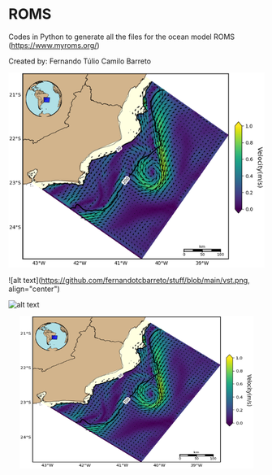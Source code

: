 # ROMS

Codes in Python to generate all the files for the ocean model ROMS (https://www.myroms.org/)

Created by: Fernando Túlio Camilo Barreto

![alt text](https://github.com/fernandotcbarreto/stuff/blob/main/vst.png)

![alt text](https://github.com/fernandotcbarreto/stuff/blob/main/vst.png, align="center")

![alt text](https://github.com/fernandotcbarreto/stuff/blob/main/myimage2.gif)

<p align="center">
  <img width="460" height="300" src="https://github.com/fernandotcbarreto/stuff/blob/main/vst.png">
</p>
